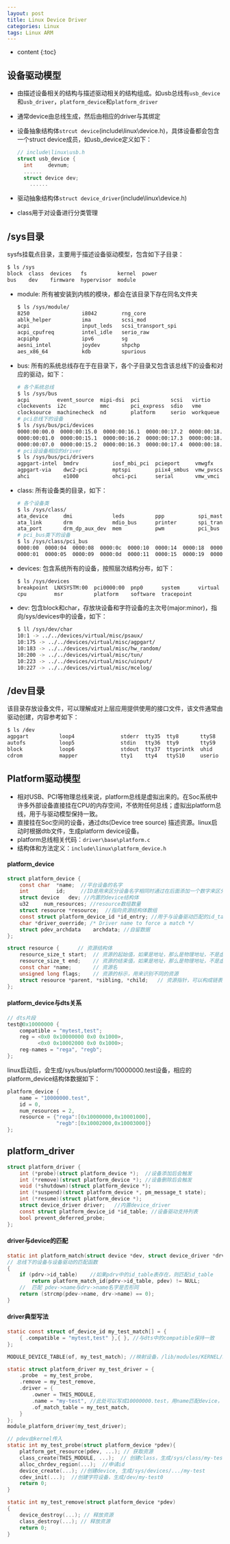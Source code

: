 ```yaml
---
layout: post
title: Linux Device Driver
categories: Linux
tags: Linux ARM
---
```


* content
{:toc}
## 设备驱动模型

* 由描述设备相关的结构与描述驱动相关的结构组成。如usb总线有`usb_device`和`usb_driver`，`platform_device`和`platform_driver`

* 通常device由总线生成，然后由相应的driver与其绑定

* 设备抽象结构体`strcut device`(include\linux\device.h)，具体设备都会包含一个struct device成员，如usb_device定义如下：

  ```c++
  // include\linux\usb.h
  struct usb_device {
  	int		devnum;
  	......
  	struct device dev;
      ......
  ```

* 驱动抽象结构体`struct device_driver`(include\linux\device.h)

* class用于对设备进行分类管理


## /sys目录

sysfs挂载点目录，主要用于描述设备驱动模型，包含如下子目录：

```bash
$ ls /sys
block  class  devices   fs          kernel  power
bus    dev    firmware  hypervisor  module
```

* module: 所有被安装到内核的模块，都会在该目录下存在同名文件夹

  ```bash
  $ ls /sys/module/
  8250                 i8042        rng_core
  ablk_helper          ima          scsi_mod
  acpi                 input_leds   scsi_transport_spi
  acpi_cpufreq         intel_idle   serio_raw
  acpiphp              ipv6         sg
  aesni_intel          joydev       shpchp
  aes_x86_64           kdb          spurious
  ```

* bus: 所有的系统总线存在于在目录下，各个子目录又包含该总线下的设备和对应的驱动，如下：

  ```bash
  # 各个系统总线
  $ ls /sys/bus
  acpi         event_source  mipi-dsi  pci          scsi   virtio
  clockevents  i2c           mmc       pci_express  sdio   vme
  clocksource  machinecheck  nd        platform     serio  workqueue
  # pci总线下的设备
  $ ls /sys/bus/pci/devices
  0000:00:00.0  0000:00:15.0  0000:00:16.1  0000:00:17.2  0000:00:18.3
  0000:00:01.0  0000:00:15.1  0000:00:16.2  0000:00:17.3  0000:00:18.4
  0000:00:07.0  0000:00:15.2  0000:00:16.3  0000:00:17.4  0000:00:18.5
  # pci设设备相应的driver
  $ ls /sys/bus/pci/drivers
  agpgart-intel  bmdrv           iosf_mbi_pci  pcieport     vmwgfx
  agpgart-via    dwc2-pci        mptspi        piix4_smbus  vmw_pvscsi
  ahci           e1000           ohci-pci      serial       vmw_vmci
  ```

* class: 所有设备类的目录，如下：

  ```bash
  # 各个设备类
  $ ls /sys/class/
  ata_device     dmi             leds          ppp           spi_master
  ata_link       drm             mdio_bus      printer       spi_transport
  ata_port       drm_dp_aux_dev  mem           pwm           pci_bus
  # pci_bus类下的设备
  $ ls /sys/class/pci_bus
  0000:00  0000:04  0000:08  0000:0c  0000:10  0000:14  0000:18  0000:1c  0000:20
  0000:01  0000:05  0000:09  0000:0d  0000:11  0000:15  0000:19  0000:1d  0000:21
  ```

* devices: 包含系统所有的设备，按照层次结构分布，如下：

  ```bash
  $ ls /sys/devices
  breakpoint  LNXSYSTM:00  pci0000:00  pnp0      system      virtual
  cpu         msr          platform    software  tracepoint
  ```

* dev: 包含block和char，存放块设备和字符设备的主次号(major:minor)，指向/sys/devices中的设备，如下：

  ```bash
  $ ll /sys/dev/char
  10:1 -> ../../devices/virtual/misc/psaux/
  10:175 -> ../../devices/virtual/misc/agpgart/
  10:183 -> ../../devices/virtual/misc/hw_random/
  10:200 -> ../../devices/virtual/misc/tun/
  10:223 -> ../../devices/virtual/misc/uinput/
  10:227 -> ../../devices/virtual/misc/mcelog/
  ```


## /dev目录

该目录存放设备文件，可以理解成对上层应用提供使用的接口文件，该文件通常由驱动创建，内容参考如下：

  ```bash
  $ ls /dev
  agpgart          loop4               stderr  tty35  tty8       ttyS8
  autofs           loop5               stdin   tty36  tty9       ttyS9
  block            loop6               stdout  tty37  ttyprintk  uhid
  cdrom            mapper              tty1    tty4   ttyS10     userio
  ```

## Platform驱动模型

* 相对USB、PCI等物理总线来说，platform总线是虚拟出来的。在Soc系统中许多外部设备直接挂在CPU的内存空间，不依附任何总线；虚拟出platform总线，用于与驱动模型保持一致。
* 直接挂在Soc空间的设备，通过dts(Device tree source) 描述资源。linux启动时根据dtb文件，生成platform device设备。
* platform总线相关代码：`driver\base\platform.c`
* 结构体和方法定义：`include\linux\platform_device.h`

#### platform_device

```c
struct platform_device {
	const char	*name;  //平台设备的名字
	int		    id;     //ID是用来区分设备名字相同时通过在后面添加一个数字来区分
	struct device	dev; //内置的device结构体
	u32		num_resources; //resource数组数量
	struct resource	*resource;  //指向资源结构体数组
	const struct platform_device_id	*id_entry; //用于与设备驱动匹配的id_table表
	char *driver_override; /* Driver name to force a match */
	struct pdev_archdata	archdata; //自留数据
};

struct resource {      // 资源结构体
    resource_size_t start;  // 资源的起始值，如果是地址，那么是物理地址，不是虚拟地址
    resource_size_t end;    // 资源的结束值，如果是地址，那么是物理地址，不是虚拟地址
    const char *name;       // 资源名
    unsigned long flags;    // 资源的标示，用来识别不同的资源
    struct resource *parent, *sibling, *child;   // 资源指针，可以构成链表
};
```

#### platform_device与dts关系

```c
// dts片段
test@0x10000000 {
    compatible = "mytest,test";
    reg = <0x0 0x10000000 0x0 0x1000>,
          <0x0 0x10002000 0x0 0x1000>;
    reg-names = "rega", "regb";
};
```

linux启动后，会生成/sys/bus/platform/10000000.test设备，相应的platform_device结构体数据如下：

```c
platform_device {
	name = "10000000.test",
	id = 0,
	num_resources = 2,
	resource = {"rega":[0x10000000,0x10001000], 
                "regb":[0x10002000,0x10003000]}
};
```

## platform_driver

```c
struct platform_driver {
	int (*probe)(struct platform_device *);  //设备添加后会触发
	int (*remove)(struct platform_device *); //设备删除后会触发
	void (*shutdown)(struct platform_device *);
	int (*suspend)(struct platform_device *, pm_message_t state);
	int (*resume)(struct platform_device *);
	struct device_driver driver;   //内置device_driver
	const struct platform_device_id *id_table; //设备驱动支持列表
	bool prevent_deferred_probe;
};
```

#### driver与device的匹配

```c
static int platform_match(struct device *dev, struct device_driver *drv) 
// 总线下的设备与设备驱动的匹配函数
{
    if (pdrv->id_table)    //如果pdrv中的id_table表存在，则匹配id_table
        return platform_match_id(pdrv->id_table, pdev) != NULL;  
    //  匹配 pdev->name与drv->name名字是否形同
    return (strcmp(pdev->name, drv->name) == 0);
}
```

#### driver典型写法

```c
static const struct of_device_id my_test_match[] = {
    { .compatible = "mytest,test" },{ }, //与dts中的compatible保持一致
};

MODULE_DEVICE_TABLE(of, my_test_match); //映射设备，/lib/modules/KERNEL/modules.alias

static struct platform_driver my_test_driver = {
    .probe  = my_test_probe,
    .remove = my_test_remove,
    .driver = {
        .owner = THIS_MODULE,
        .name = "my-test", //此处可以写成10000000.test，用name匹配device，但没必要
        .of_match_table = my_test_match,
    }
};
module_platform_driver(my_test_driver);

// pdev由kernel传入
static int my_test_probe(struct platform_device *pdev){
    platform_get_resource(pdev, ...); // 获取资源
    class_create(THIS_MODULE, ...);  // 创建class，生成/sys/class/my-test
    alloc_chrdev_region(...);  //申请id
    device_create(...); //创建device, 生成/sys/devices/.../my-test
    cdev_init(...);  //创建字符设备，生成/dev/my-test0
    return 0;
}

static int my_test_remove(struct platform_device *pdev)
{
	device_destroy(...); // 释放资源
	class_destroy(...); // 释放资源
	return 0;
}
```

